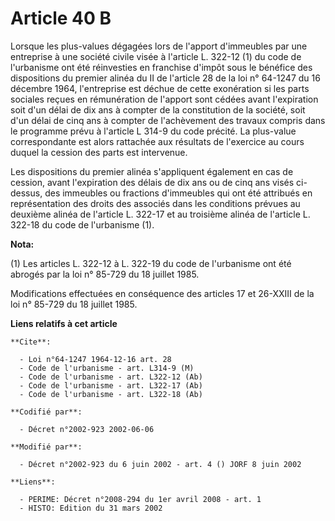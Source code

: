 # Article 40 B

Lorsque les plus-values dégagées lors de l'apport d'immeubles par une entreprise à une société civile visée à l'article L.
322-12 (1) du code de l'urbanisme ont été réinvesties en franchise d'impôt sous le bénéfice des dispositions du premier
alinéa du II de l'article 28 de la loi n° 64-1247 du 16 décembre 1964, l'entreprise est déchue de cette exonération si les
parts sociales reçues en rémunération de l'apport sont cédées avant l'expiration soit d'un délai de dix ans à compter de la
constitution de la société, soit d'un délai de cinq ans à compter de l'achèvement des travaux compris dans le programme prévu
à l'article L 314-9 du code précité. La plus-value correspondante est alors rattachée aux résultats de l'exercice au cours
duquel la cession des parts est intervenue.

Les dispositions du premier alinéa s'appliquent également en cas de cession, avant l'expiration des délais de dix ans ou de
cinq ans visés ci-dessus, des immeubles ou fractions d'immeubles qui ont été attribués en représentation des droits des
associés dans les conditions prévues au deuxième alinéa de l'article L. 322-17 et au troisième alinéa de l'article L. 322-18
du code de l'urbanisme (1).

**Nota:**

(1) Les articles L. 322-12 à L. 322-19 du code de l'urbanisme ont été abrogés par la loi n° 85-729 du 18 juillet 1985.

Modifications effectuées en conséquence des articles 17 et 26-XXIII de la loi n° 85-729 du 18 juillet 1985.

**Liens relatifs à cet article**

	**Cite**:

	  - Loi n°64-1247 1964-12-16 art. 28
	  - Code de l'urbanisme - art. L314-9 (M)
	  - Code de l'urbanisme - art. L322-12 (Ab)
	  - Code de l'urbanisme - art. L322-17 (Ab)
	  - Code de l'urbanisme - art. L322-18 (Ab)

	**Codifié par**:

	  - Décret n°2002-923 2002-06-06

	**Modifié par**:

	  - Décret n°2002-923 du 6 juin 2002 - art. 4 () JORF 8 juin 2002

	**Liens**:

	  - PERIME: Décret n°2008-294 du 1er avril 2008 - art. 1
	  - HISTO: Edition du 31 mars 2002
